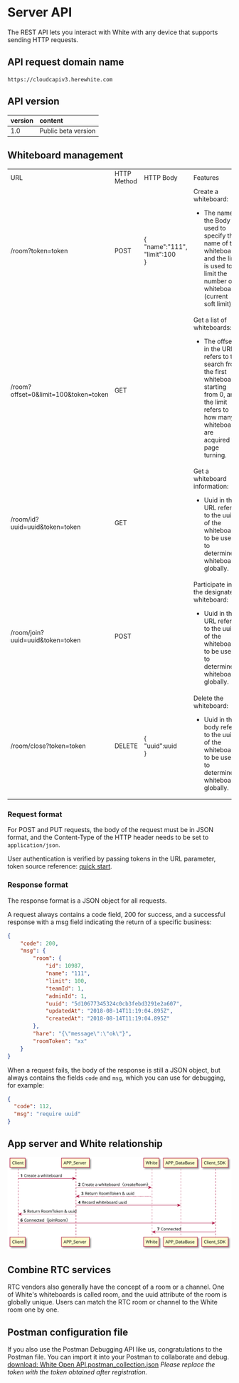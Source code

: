 # Server API

The REST API lets you interact with White with any device that supports sending HTTP requests.

## API request domain name

```plain
https://cloudcapiv3.herewhite.com
```

## API version

| version | content |
| :--- | :--- |
| 1.0 | Public beta version |

## Whiteboard management

<div class="bi-table">
  <table>
    <colgroup>
      <col width="291px" />
      <col width="112px" />
      <col width="120px" />
      <col width="280px" />
    </colgroup>
    <tbody>
      <tr height="34px">
        <td rowspan="1" colSpan="1">
          <div data-type="p">URL</div>
        </td>
        <td rowspan="1" colSpan="1">
          <div data-type="p">HTTP Method</div>
        </td>
        <td rowspan="1" colSpan="1">
          <div data-type="p">HTTP Body</div>
        </td>
        <td rowspan="1" colSpan="1">
          <div data-type="p">Features</div>
        </td>
      </tr>
      <tr height="34px">
        <td rowspan="1" colSpan="1">
          <div data-type="p">/room?token=token</div>
        </td>
        <td rowspan="1" colSpan="1">
          <div data-type="p">POST</div>
        </td>
        <td rowspan="1" colSpan="1">
          <div data-type="p">{</div>
          <div data-type="p"> &quot;name&quot;:&quot;111&quot;,</div>
          <div data-type="p"> &quot;limit&quot;:100</div>
          <div data-type="p">}</div>
        </td>
        <td rowspan="1" colSpan="1">
          <div data-type="p">Create a whiteboard:</div>
          <ul data-type="unordered-list">
            <li data-type="list-item" data-list-type="unordered-list">
              <div data-type="p">The name in the Body is used to specify the name of the whiteboard, and the limit is used to limit the number of whiteboards (current soft limit)</div>
            </li>
          </ul>
        </td>
      </tr>
      <tr height="34px">
        <td rowspan="1" colSpan="1">
          <div data-type="p">/room?offset=0&amp;limit=100&amp;token=token</div>
        </td>
        <td rowspan="1" colSpan="1">
          <div data-type="p">GET</div>
        </td>
        <td rowspan="1" colSpan="1">
          <div data-type="p"></div>
        </td>
        <td rowspan="1" colSpan="1">
          <div data-type="p">Get a list of whiteboards:</div>
          <ul data-type="unordered-list">
            <li data-type="list-item" data-list-type="unordered-list">
              <div data-type="p">The offset in the URL refers to the search from the first whiteboard, starting from 0, and the limit refers to how many whiteboards are acquired for page turning.</div>
            </li>
          </ul>
        </td>
      </tr>
      <tr height="34px">
        <td rowspan="1" colSpan="1">
          <div data-type="p">/room/id?uuid=uuid&amp;token=token</div>
        </td>
        <td rowspan="1" colSpan="1">
          <div data-type="p">GET</div>
        </td>
        <td rowspan="1" colSpan="1">
          <div data-type="p"></div>
        </td>
        <td rowspan="1" colSpan="1">
          <div data-type="p">Get a whiteboard information:</div>
          <ul data-type="unordered-list">
            <li data-type="list-item" data-list-type="unordered-list">
              <div data-type="p">Uuid in the URL refers to the uuid of the whiteboard to be used to determine a whiteboard globally.</div>
            </li>
          </ul>
        </td>
      </tr>
      <tr height="34px">
        <td rowspan="1" colSpan="1">
          <div data-type="p">/room/join?uuid=uuid&amp;token=token</div>
        </td>
        <td rowspan="1" colSpan="1">
          <div data-type="p">POST</div>
        </td>
        <td rowspan="1" colSpan="1">
          <div data-type="p"></div>
        </td>
        <td rowspan="1" colSpan="1">
          <div data-type="p">Participate in the designated whiteboard:</div>
          <ul data-type="unordered-list">
            <li data-type="list-item" data-list-type="unordered-list">
              <div data-type="p">Uuid in the URL refers to the uuid of the whiteboard to be used to determine a whiteboard globally.</div>
            </li>
          </ul>
        </td>
      </tr>
      <tr height="34px">
        <td rowspan="1" colSpan="1">
          <div data-type="p">/room/close?token=token</div>
        </td>
        <td rowspan="1" colSpan="1">
          <div data-type="p">DELETE</div>
        </td>
        <td rowspan="1" colSpan="1">
          <div data-type="p">{</div>
          <div data-type="p"> &quot;uuid&quot;:uuid</div>
          <div data-type="p">}</div>
        </td>
        <td rowspan="1" colSpan="1">
          <div data-type="p">Delete the whiteboard:</div>
          <ul data-type="unordered-list">
            <li data-type="list-item" data-list-type="unordered-list">
              <div data-type="p">Uuid in the body refers to the uuid of the whiteboard to be used to determine a whiteboard globally.</div>
            </li>
          </ul>
        </td>
      </tr>
    </tbody>
  </table>
</div>

### Request format

For POST and PUT requests, the body of the request must be in JSON format, and the Content-Type of the HTTP header needs to be set to `application/json`.

User authentication is verified by passing tokens in the URL parameter, token source reference: [quick start](/en-uk/v2/js_quickstart.md).

### Response format

The response format is a JSON object for all requests.

A request always contains a code field, 200 for success, and a successful response with a msg field indicating the return of a specific business:

```json
{
    "code": 200,
    "msg": {
        "room": {
            "id": 10987,
            "name": "111",
            "limit": 100,
            "teamId": 1,
            "adminId": 1,
            "uuid": "5d10677345324c0cb3febd3291e2a607",
            "updatedAt": "2018-08-14T11:19:04.895Z",
            "createdAt": "2018-08-14T11:19:04.895Z"
        },
        "hare": "{\"message\":\"ok\"}",
        "roomToken": "xx"
    }
}
```

When a request fails, the body of the response is still a JSON object, but always contains the fields `code` and `msg`, which you can use for debugging, for example:

```json
{
  "code": 112,
  "msg": "require uuid"
}
```

## App server and White relationship

![屏幕快照 2018-08-17 15.25.13.png | center | 747x394](./_images/en-uk/white_desgin.svg)

## Combine RTC services

RTC vendors also generally have the concept of a room or a channel. One of White's whiteboards is called room, and the uuid attribute of the room is globally unique. Users can match the RTC room or channel to the White room one by one.

## Postman configuration file

If you also use the Postman Debugging API like us, congratulations to the Postman file. You can import it into your Postman to collaborate and debug.
[download: White Open API.postman_collection.json](https://www.yuque.com/attachments/yuque/0/2018/json/102615/1534413105738-be02202c-dae7-451a-af5d-e195a7a59139.json "size:3760")
*Please replace the token with the token obtained after registration.*

